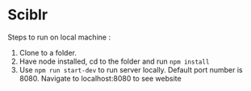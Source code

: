 # Sciblr

Steps to run on local machine : 

1. Clone to a folder.
2. Have node installed, cd to the folder and run 
    `npm install`
3. Use `npm run start-dev` to run server locally.
   Default port number is 8080. Navigate to localhost:8080 to see website
